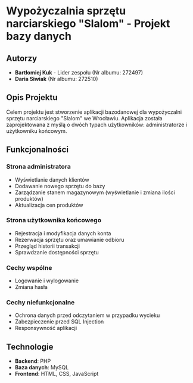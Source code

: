 # Wypożyczalnia sprzętu narciarskiego "Slalom" - Projekt bazy danych

## Autorzy
- **Bartłomiej Kuk** - Lider zespołu (Nr albumu: 272497)
- **Daria Siwiak** (Nr albumu: 272510)

## Opis Projektu
Celem projektu jest stworzenie aplikacji bazodanowej dla wypożyczalni sprzętu narciarskiego "Slalom" we Wrocławiu. Aplikacja została zaprojektowana z myślą o dwóch typach użytkowników: administratorze i użytkowniku końcowym.

## Funkcjonalności

### Strona administratora
- Wyświetlanie danych klientów
- Dodawanie nowego sprzętu do bazy
- Zarządzanie stanem magazynowym (wyświetlanie i zmiana ilości produktów)
- Aktualizacja cen produktów

### Strona użytkownika końcowego
- Rejestracja i modyfikacja danych konta
- Rezerwacja sprzętu oraz umawianie odbioru
- Przegląd historii transakcji
- Sprawdzanie dostępności sprzętu

### Cechy wspólne
- Logowanie i wylogowanie
- Zmiana hasła

### Cechy niefunkcjonalne
- Ochrona danych przed odczytaniem w przypadku wycieku
- Zabezpieczenie przed SQL Injection
- Responsywność aplikacji

## Technologie
- **Backend**: PHP
- **Baza danych**: MySQL
- **Frontend**: HTML, CSS, JavaScript